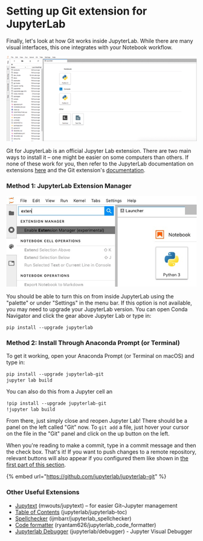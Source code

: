 # Setting up Git extension for JupyterLab

Finally, let's look at how Git works inside JupyterLab. While there are many visual interfaces, this one integrates with your Notebook workflow.

![](../.gitbook/assets/jupyter-lab.gif)

Git for JupyterLab is an official Jupyter Lab extension. There are two main ways to install it – one might be easier on some computers than others. If none of these work for you, then refer to the JupyterLab documentation on extensions [here](https://jupyterlab.readthedocs.io/en/stable/user/extensions.html) and the Git extension's [documentation](https://github.com/jupyterlab/jupyterlab-git).

### Method 1: JupyterLab Extension Manager

![Enable extension manager by searching in the command palette &#x2013; JupyterLab Documentation](../.gitbook/assets/extension_manager_enable_manager.png)

You should be able to turn this on from inside JupyterLab using the "palette" or under "Settings" in the menu bar. If this option is not available, you may need to upgrade your JupyterLab version. You can open Conda Navigator and click the gear above Jupyter Lab or type in:

```text
pip install --upgrade jupyterlab
```

### Method 2: Install Through Anaconda Prompt \(or Terminal\)

To get it working, open your Anaconda Prompt \(or Terminal on macOS\) and type in:

```text
pip install --upgrade jupyterlab-git
jupyter lab build
```

You can also do this from a Jupyter cell an

```text
!pip install --upgrade jupyterlab-git
!jupyter lab build
```

From there, just simply close and reopen Jupyter Lab! There should be a panel on the left called "Git" now. To `git add` a file, just hover your cursor on the file in the "Git" panel and click on the up button on the left.

When you're reading to make a commit, type in a commit message and then the check box. That's it! If you want to push changes to a remote repository, relevant buttons will also appear if you configured them like shown in [the first part of this section](1.2-get-started-git.md#getting-started-with-collaborating).

{% embed url="https://github.com/jupyterlab/jupyterlab-git" %}

### Other Useful Extensions

* [Jupytext](https://github.com/mwouts/jupytext/tree/master/packages/labextension) \(mwouts/jupytext\) – for easier Git–Jupyter management
* [Table of Contents](https://github.com/jupyterlab/jupyterlab-toc) \(jupyterlab/jupyterlab-toc\)
* [Spellchecker](https://github.com/ijmbarr/jupyterlab_spellchecker) \(ijmbarr/jupyterlab\_spellchecker\)
* [Code formatter](https://github.com/ryantam626/jupyterlab_code_formatter) \(ryantam626/jupyterlab\_code\_formatter\)
* [Jupyterlab Debugger](https://github.com/jupyterlab/debugger) \(jupyterlab/debugger\) - Jupyter Visual Debugger

